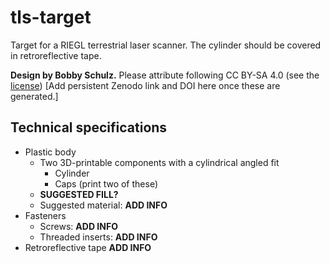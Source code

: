 # tls-target
Target for a RIEGL terrestrial laser scanner. The cylinder should be covered in retroreflective tape.

**Design by Bobby Schulz.** Please attribute following CC BY-SA 4.0 (see the [license](LICENSE))
[Add persistent Zenodo link and DOI here once these are generated.]


## Technical specifications

* Plastic body
  * Two 3D-printable components with a cylindrical angled fit
    * Cylinder
    * Caps (print two of these)
  * **SUGGESTED FILL?**
  * Suggested material: **ADD INFO**
* Fasteners
  * Screws: **ADD INFO**
  * Threaded inserts: **ADD INFO**
* Retroreflective tape **ADD INFO**
